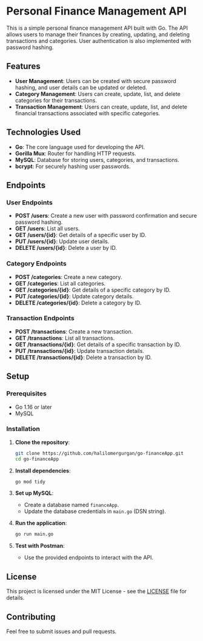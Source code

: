 # Personal Finance Management API

This is a simple personal finance management API built with Go. The API allows users to manage their finances by creating, updating, and deleting transactions and categories. User authentication is also implemented with password hashing.

## Features

- **User Management**: Users can be created with secure password hashing, and user details can be updated or deleted.
- **Category Management**: Users can create, update, list, and delete categories for their transactions.
- **Transaction Management**: Users can create, update, list, and delete financial transactions associated with specific categories.

## Technologies Used

- **Go**: The core language used for developing the API.
- **Gorilla Mux**: Router for handling HTTP requests.
- **MySQL**: Database for storing users, categories, and transactions.
- **bcrypt**: For securely hashing user passwords.

## Endpoints

### User Endpoints

- **POST /users**: Create a new user with password confirmation and secure password hashing.
- **GET /users**: List all users.
- **GET /users/{id}**: Get details of a specific user by ID.
- **PUT /users/{id}**: Update user details.
- **DELETE /users/{id}**: Delete a user by ID.

### Category Endpoints

- **POST /categories**: Create a new category.
- **GET /categories**: List all categories.
- **GET /categories/{id}**: Get details of a specific category by ID.
- **PUT /categories/{id}**: Update category details.
- **DELETE /categories/{id}**: Delete a category by ID.

### Transaction Endpoints

- **POST /transactions**: Create a new transaction.
- **GET /transactions**: List all transactions.
- **GET /transactions/{id}**: Get details of a specific transaction by ID.
- **PUT /transactions/{id}**: Update transaction details.
- **DELETE /transactions/{id}**: Delete a transaction by ID.

## Setup

### Prerequisites

- Go 1.16 or later
- MySQL

### Installation

1. **Clone the repository**:
    ```bash
    git clone https://github.com/halilomergurgan/go-financeApp.git
    cd go-financeApp
    ```

2. **Install dependencies**:
    ```bash
    go mod tidy
    ```

3. **Set up MySQL**:
    - Create a database named `financeApp`.
    - Update the database credentials in `main.go` (DSN string).

4. **Run the application**:
    ```bash
    go run main.go
    ```

5. **Test with Postman**:
    - Use the provided endpoints to interact with the API.

## License

This project is licensed under the MIT License - see the [LICENSE](LICENSE) file for details.

## Contributing

Feel free to submit issues and pull requests.

